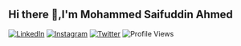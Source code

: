 ## Hi there 👋,I'm Mohammed Saifuddin Ahmed

[![LinkedIn](https://img.shields.io/badge/-LinkedIn-blue?logo=linkedin&logoColor=white)](https://www.linkedin.com/in/mohammed-saifuddin-ahmed-648b28255/)
[![Instagram](https://img.shields.io/badge/-Instagram-pink?logo=instagram&logoColor=white)](https://www.instagram.com/saifuddin._.ahmed)
[![Twitter](https://img.shields.io/badge/-Twitter-1DA1F2?logo=twitter&logoColor=white)](https://twitter.com/saif_uddin12)
![Profile Views](https://komarev.com/ghpvc/?username=Saifuddin1902&color=blue)



